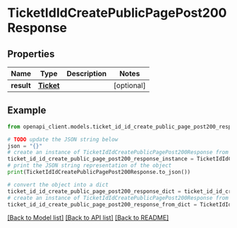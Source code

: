 # TicketIdIdCreatePublicPagePost200Response


## Properties

Name | Type | Description | Notes
------------ | ------------- | ------------- | -------------
**result** | [**Ticket**](Ticket.md) |  | [optional] 

## Example

```python
from openapi_client.models.ticket_id_id_create_public_page_post200_response import TicketIdIdCreatePublicPagePost200Response

# TODO update the JSON string below
json = "{}"
# create an instance of TicketIdIdCreatePublicPagePost200Response from a JSON string
ticket_id_id_create_public_page_post200_response_instance = TicketIdIdCreatePublicPagePost200Response.from_json(json)
# print the JSON string representation of the object
print(TicketIdIdCreatePublicPagePost200Response.to_json())

# convert the object into a dict
ticket_id_id_create_public_page_post200_response_dict = ticket_id_id_create_public_page_post200_response_instance.to_dict()
# create an instance of TicketIdIdCreatePublicPagePost200Response from a dict
ticket_id_id_create_public_page_post200_response_from_dict = TicketIdIdCreatePublicPagePost200Response.from_dict(ticket_id_id_create_public_page_post200_response_dict)
```
[[Back to Model list]](../README.md#documentation-for-models) [[Back to API list]](../README.md#documentation-for-api-endpoints) [[Back to README]](../README.md)


